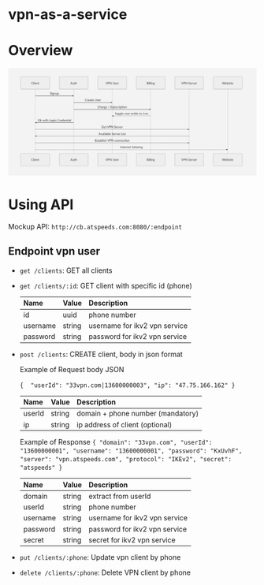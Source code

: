 # vpn-as-a-service


# Overview

![Flowchart](flowchart.png)

# Using API

Mockup API: ```http://cb.atspeeds.com:8080/:endpoint```

## Endpoint vpn user ##

   * `get /clients`: GET all clients
   
   * `get /clients/:id`: GET client with specific id (phone)
   
       | Name            | Value            | Description                           |
       |-----------------|------------------|---------------------------------------|
       | id              | uuid             | phone number                          |
       | username        | string | username for ikv2 vpn service        |
       | password        | string                 | password for ikv2 vpn service         |
       
   * `post /clients`: CREATE client, body in json format
      
      Example of Request body JSON
        
       `{ 
	      "userId": "33vpn.com|13600000003",
        "ip": "47.75.166.162"
       }`

       | Name            | Value            | Description                           |
       |-----------------|------------------|---------------------------------------|
       | userId              | string             | domain + phone number (mandatory)                          |
       | ip       | string         | ip address of client (optional) |
       
      Example of Response
      `{
    "domain": "33vpn.com",
    "userId": "13600000001",
    "username": "13600000001",
    "password": "KxUvhF",
    "server": "vpn.atspeeds.com",
    "protocol": "IKEv2",
    "secret": "atspeeds"
      }`
            
       | Name            | Value            | Description                           |
       |-----------------|------------------|---------------------------------------|
       | domain              | string             | extract from userId                         |
       | userId       | string         | phone number |
       | username        | string | username for ikv2 vpn service        |
       | password        | string                 | password for ikv2 vpn service         |
       | secret                | string                 | secret for ikv2 vpn service   |
   
   * `put /clients/:phone`: Update vpn client by phone
   
   * `delete /clients/:phone`: Delete VPN client by phone
 
   

